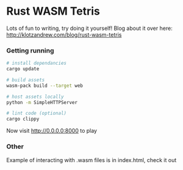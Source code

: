 # Rust WASM Tetris

Lots of fun to writing, try doing it yourself! Blog about it over here: http://klotzandrew.com/blog/rust-wasm-tetris

### Getting running

```bash
# install dependancies
cargo update

# build assets
wasm-pack build --target web

# host assets locally
python -m SimpleHTTPServer

# lint code (optional)
cargo clippy
```

Now visit http://0.0.0.0:8000 to play


### Other

Example of interacting with .wasm files is in index.html, check it out
